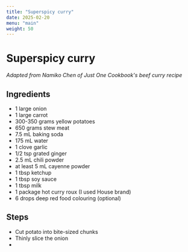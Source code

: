 ```yaml
---
title: "Superspicy curry"
date: 2025-02-20
menu: "main"
weight: 50
---
```


# Superspicy curry

*Adapted from Namiko Chen of Just One Cookbook's beef curry recipe*

## Ingredients
* 1 large onion
* 1 large carrot
* 300-350 grams yellow potatoes
* 650 grams stew meat
* 7.5 mL baking soda
* 175 mL water
* 1 clove garlic
* 1/2 tsp grated ginger
* 2.5 mL chili powder
* at least 5 mL cayenne powder
* 1 tbsp ketchup
* 1 tbsp soy sauce
* 1 tbsp milk
* 1 package hot curry roux (I used House brand)
* 6 drops deep red food colouring (optional)

## Steps
* Cut potato into bite-sized chunks
* Thinly slice the onion
* 